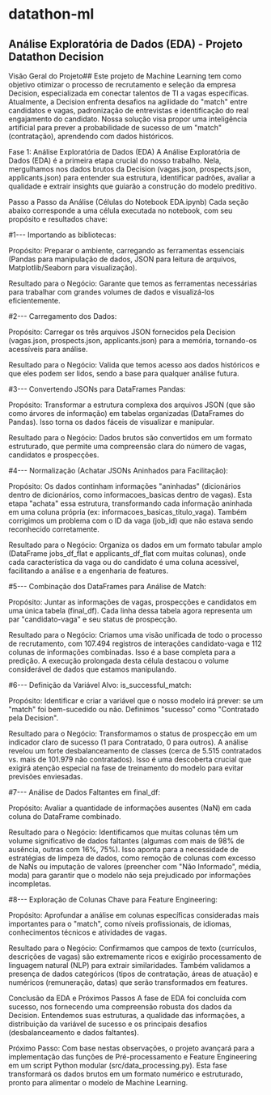 # datathon-ml

##   Análise Exploratória de Dados (EDA) - Projeto Datathon Decision
Visão Geral do Projeto##
Este projeto de Machine Learning tem como objetivo otimizar o processo de recrutamento e seleção da empresa Decision, especializada em conectar talentos de TI a vagas específicas. Atualmente, a Decision enfrenta desafios na agilidade do "match" entre candidatos e vagas, padronização de entrevistas e identificação do real engajamento do candidato. Nossa solução visa propor uma inteligência artificial para prever a probabilidade de sucesso de um "match" (contratação), aprendendo com dados históricos.

Fase 1: Análise Exploratória de Dados (EDA)
A Análise Exploratória de Dados (EDA) é a primeira etapa crucial do nosso trabalho. Nela, mergulhamos nos dados brutos da Decision (vagas.json, prospects.json, applicants.json) para entender sua estrutura, identificar padrões, avaliar a qualidade e extrair insights que guiarão a construção do modelo preditivo.

Passo a Passo da Análise (Células do Notebook EDA.ipynb)
Cada seção abaixo corresponde a uma célula executada no notebook, com seu propósito e resultados chave:

#1--- Importando as bibliotecas:

Propósito: Preparar o ambiente, carregando as ferramentas essenciais (Pandas para manipulação de dados, JSON para leitura de arquivos, Matplotlib/Seaborn para visualização).

Resultado para o Negócio: Garante que temos as ferramentas necessárias para trabalhar com grandes volumes de dados e visualizá-los eficientemente.

#2--- Carregamento dos Dados:

Propósito: Carregar os três arquivos JSON fornecidos pela Decision (vagas.json, prospects.json, applicants.json) para a memória, tornando-os acessíveis para análise.

Resultado para o Negócio: Valida que temos acesso aos dados históricos e que eles podem ser lidos, sendo a base para qualquer análise futura.

#3--- Convertendo JSONs para DataFrames Pandas:

Propósito: Transformar a estrutura complexa dos arquivos JSON (que são como árvores de informação) em tabelas organizadas (DataFrames do Pandas). Isso torna os dados fáceis de visualizar e manipular.

Resultado para o Negócio: Dados brutos são convertidos em um formato estruturado, que permite uma compreensão clara do número de vagas, candidatos e prospecções.

#4--- Normalização (Achatar JSONs Aninhados para Facilitação):

Propósito: Os dados continham informações "aninhadas" (dicionários dentro de dicionários, como informacoes_basicas dentro de vagas). Esta etapa "achata" essa estrutura, transformando cada informação aninhada em uma coluna própria (ex: informacoes_basicas_titulo_vaga). Também corrigimos um problema com o ID da vaga (job_id) que não estava sendo reconhecido corretamente.

Resultado para o Negócio: Organiza os dados em um formato tabular amplo (DataFrame jobs_df_flat e applicants_df_flat com muitas colunas), onde cada característica da vaga ou do candidato é uma coluna acessível, facilitando a análise e a engenharia de features.

#5--- Combinação dos DataFrames para Análise de Match:

Propósito: Juntar as informações de vagas, prospecções e candidatos em uma única tabela (final_df). Cada linha dessa tabela agora representa um par "candidato-vaga" e seu status de prospecção.

Resultado para o Negócio: Criamos uma visão unificada de todo o processo de recrutamento, com 107.494 registros de interações candidato-vaga e 112 colunas de informações combinadas. Isso é a base completa para a predição. A execução prolongada desta célula destacou o volume considerável de dados que estamos manipulando.

#6--- Definição da Variável Alvo: is_successful_match:

Propósito: Identificar e criar a variável que o nosso modelo irá prever: se um "match" foi bem-sucedido ou não. Definimos "sucesso" como "Contratado pela Decision".

Resultado para o Negócio: Transformamos o status de prospecção em um indicador claro de sucesso (1 para Contratado, 0 para outros). A análise revelou um forte desbalanceamento de classes (cerca de 5.515 contratados vs. mais de 101.979 não contratados). Isso é uma descoberta crucial que exigirá atenção especial na fase de treinamento do modelo para evitar previsões enviesadas.

#7--- Análise de Dados Faltantes em final_df:

Propósito: Avaliar a quantidade de informações ausentes (NaN) em cada coluna do DataFrame combinado.

Resultado para o Negócio: Identificamos que muitas colunas têm um volume significativo de dados faltantes (algumas com mais de 98% de ausência, outras com 16%, 75%). Isso aponta para a necessidade de estratégias de limpeza de dados, como remoção de colunas com excesso de NaNs ou imputação de valores (preencher com "Não Informado", média, moda) para garantir que o modelo não seja prejudicado por informações incompletas.

#8--- Exploração de Colunas Chave para Feature Engineering:

Propósito: Aprofundar a análise em colunas específicas consideradas mais importantes para o "match", como níveis profissionais, de idiomas, conhecimentos técnicos e atividades de vagas.

Resultado para o Negócio: Confirmamos que campos de texto (currículos, descrições de vagas) são extremamente ricos e exigirão processamento de linguagem natural (NLP) para extrair similaridades. Também validamos a presença de dados categóricos (tipos de contratação, áreas de atuação) e numéricos (remuneração, datas) que serão transformados em features.

Conclusão da EDA e Próximos Passos
A fase de EDA foi concluída com sucesso, nos fornecendo uma compreensão robusta dos dados da Decision. Entendemos suas estruturas, a qualidade das informações, a distribuição da variável de sucesso e os principais desafios (desbalanceamento e dados faltantes).

Próximo Passo: Com base nestas observações, o projeto avançará para a implementação das funções de Pré-processamento e Feature Engineering em um script Python modular (src/data_processing.py). Esta fase transformará os dados brutos em um formato numérico e estruturado, pronto para alimentar o modelo de Machine Learning.
